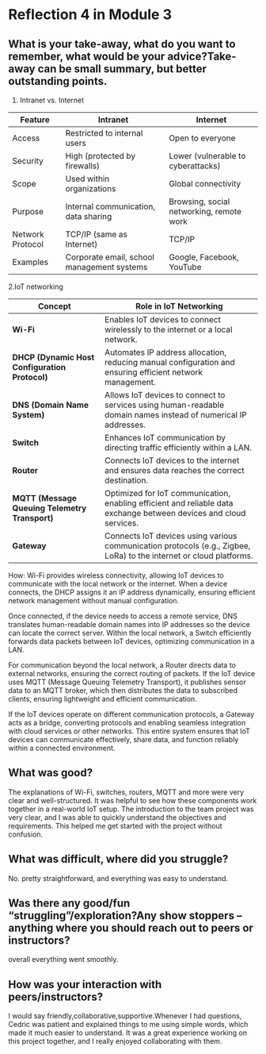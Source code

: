 # Reflection 4 in Module 3

## What is your take-away, what do you want to remember, what would be your advice?Take-away can be small summary, but better outstanding points.
1. Intranet vs. Internet

| Feature         | Intranet                           | Internet                               |
|---------------|---------------------------------|----------------------------------|
| Access        | Restricted to internal users   | Open to everyone                 |
| Security      | High (protected by firewalls)  | Lower (vulnerable to cyberattacks) |
| Scope         | Used within organizations      | Global connectivity              |
| Purpose       | Internal communication, data sharing | Browsing, social networking, remote work |
| Network Protocol | TCP/IP (same as Internet)    | TCP/IP                            |
| Examples      | Corporate email, school management systems | Google, Facebook, YouTube       |

2.IoT networking

| **Concept**  | **Role in IoT Networking** |
|-------------|---------------------------|
| **Wi-Fi** | Enables IoT devices to connect wirelessly to the internet or a local network. |
| **DHCP (Dynamic Host Configuration Protocol)** | Automates IP address allocation, reducing manual configuration and ensuring efficient network management. |
| **DNS (Domain Name System)** | Allows IoT devices to connect to services using human-readable domain names instead of numerical IP addresses. |
| **Switch** | Enhances IoT communication by directing traffic efficiently within a LAN. |
| **Router** | Connects IoT devices to the internet and ensures data reaches the correct destination. |
| **MQTT (Message Queuing Telemetry Transport)** | Optimized for IoT communication, enabling efficient and reliable data exchange between devices and cloud services. |
| **Gateway** | Connects IoT devices using various communication protocols (e.g., Zigbee, LoRa) to the internet or cloud platforms. |

How: Wi-Fi provides wireless connectivity, allowing IoT devices to communicate with the local network or the internet. When a device connects, the DHCP assigns it an IP address dynamically, ensuring efficient network management without manual configuration.

Once connected, if the device needs to access a remote service, DNS translates human-readable domain names into IP addresses so the device can locate the correct server. Within the local network, a Switch efficiently forwards data packets between IoT devices, optimizing communication in a LAN.

For communication beyond the local network, a Router directs data to external networks, ensuring the correct routing of packets. If the IoT device uses MQTT (Message Queuing Telemetry Transport), it publishes sensor data to an MQTT broker, which then distributes the data to subscribed clients, ensuring lightweight and efficient communication.

If the IoT devices operate on different communication protocols, a Gateway acts as a bridge, converting protocols and enabling seamless integration with cloud services or other networks. This entire system ensures that IoT devices can communicate effectively, share data, and function reliably within a connected environment.

  
## What was good?
The explanations of Wi-Fi, switches, routers, MQTT and more were very clear and well-structured. It was helpful to see how these components work together in a real-world IoT setup.
The introduction to the team project was very clear, and I was able to quickly understand the objectives and requirements. This helped me get started with the project without confusion.

  
## What was difficult, where did you struggle?
No. pretty straightforward, and everything was easy to understand.

## Was there any good/fun “struggling”/exploration?Any show stoppers – anything where you should reach out to peers or instructors? 
overall everything went smoothly.

## How was your interaction with peers/instructors?
I would say friendly,collaborative,supportive.Whenever I had questions, Cedric was patient and explained things to me using simple words, which made it much easier to understand. It was a great experience working on this project together, and I really enjoyed collaborating with them.
